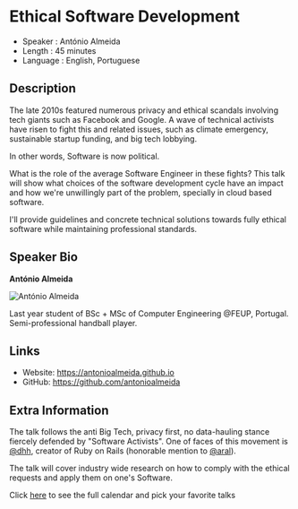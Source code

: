 Ethical Software Development
=================================================

* Speaker   : António Almeida
* Length    : 45 minutes
* Language  : English, Portuguese

Description
-----------

The late 2010s featured numerous privacy and ethical scandals involving tech giants such as Facebook and Google. A wave of technical activists have risen to fight this and related issues, such as climate emergency, sustainable startup funding, and big tech lobbying.

In other words, Software is now political.

What is the role of the average Software Engineer in these fights? This talk will show what choices of the software development cycle have an impact and how we're unwillingly part of the problem, specially in cloud based software. 

I'll provide guidelines and concrete technical solutions towards fully ethical software while maintaining professional standards. 

Speaker Bio
-----------

**António Almeida**

![António Almeida](https://avatars2.githubusercontent.com/u/4543448?v=4)

Last year student of BSc + MSc of Computer Engineering @FEUP, Portugal. Semi-professional handball player.

Links
-----

* Website: https://antonioalmeida.github.io
* GitHub: https://github.com/antonioalmeida

Extra Information
-----------------

The talk follows the anti Big Tech, privacy first, no data-hauling stance fiercely defended by "Software Activists". One of faces of this movement is [@dhh](https://twitter.com/dhh), creator of Ruby on Rails (honorable mention to [@aral](https://twitter.com/aral)).

The talk will cover industry wide research on how to comply with the ethical requests and apply them on one's Software.

Click [here][1] to see the full calendar and pick your favorite talks

[1]: https://pixels.camp/schedule/
